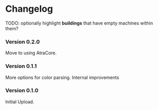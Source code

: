 ﻿Changelog
===========

TODO: optionally highlight **buildings** that have empty machines within them?

### Version 0.2.0

Move to using AtraCore.

### Version 0.1.1

More options for color parsing. Internal improvements

### Version 0.1.0

Initial Upload.